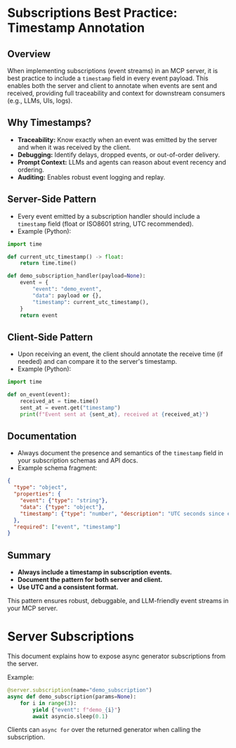# Subscriptions Best Practice: Timestamp Annotation

## Overview

When implementing subscriptions (event streams) in an MCP server, it is best practice to include a `timestamp` field in every event payload. This enables both the server and client to annotate when events are sent and received, providing full traceability and context for downstream consumers (e.g., LLMs, UIs, logs).

## Why Timestamps?
- **Traceability:** Know exactly when an event was emitted by the server and when it was received by the client.
- **Debugging:** Identify delays, dropped events, or out-of-order delivery.
- **Prompt Context:** LLMs and agents can reason about event recency and ordering.
- **Auditing:** Enables robust event logging and replay.

## Server-Side Pattern
- Every event emitted by a subscription handler should include a `timestamp` field (float or ISO8601 string, UTC recommended).
- Example (Python):

```python
import time

def current_utc_timestamp() -> float:
    return time.time()

def demo_subscription_handler(payload=None):
    event = {
        "event": "demo_event",
        "data": payload or {},
        "timestamp": current_utc_timestamp(),
    }
    return event
```

## Client-Side Pattern
- Upon receiving an event, the client should annotate the receive time (if needed) and can compare it to the server's timestamp.
- Example (Python):

```python
import time

def on_event(event):
    received_at = time.time()
    sent_at = event.get("timestamp")
    print(f"Event sent at {sent_at}, received at {received_at}")
```

## Documentation
- Always document the presence and semantics of the `timestamp` field in your subscription schemas and API docs.
- Example schema fragment:

```json
{
  "type": "object",
  "properties": {
    "event": {"type": "string"},
    "data": {"type": "object"},
    "timestamp": {"type": "number", "description": "UTC seconds since epoch (server send time)"}
  },
  "required": ["event", "timestamp"]
}
```

## Summary
- **Always include a timestamp in subscription events.**
- **Document the pattern for both server and client.**
- **Use UTC and a consistent format.**

This pattern ensures robust, debuggable, and LLM-friendly event streams in your MCP server.

# Server Subscriptions

This document explains how to expose async generator subscriptions from the server.

Example:

```python
@server.subscription(name="demo_subscription")
async def demo_subscription(params=None):
    for i in range(3):
        yield {"event": f"demo_{i}"}
        await asyncio.sleep(0.1)
```

Clients can `async for` over the returned generator when calling the subscription.
